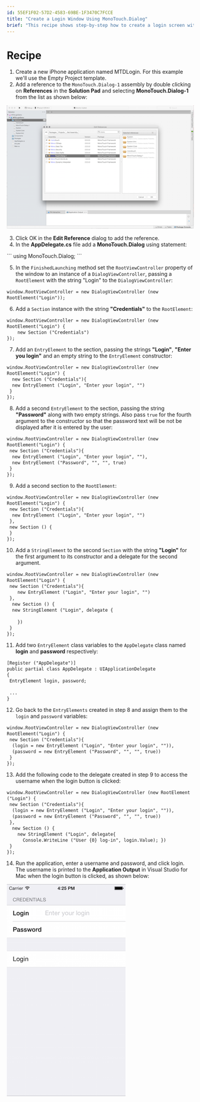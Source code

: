```yaml
---
id: 55EF1F02-57D2-4583-69BE-1F3470C7FCCE
title: "Create a Login Window Using MonoTouch.Dialog"
brief: "This recipe shows step-by-step how to create a login screen with MonoTouch.Dialog."
---
```


<a name="Recipe" class="injected"></a>


# Recipe

<ol>
  <li>Create a new iPhone application named MTDLogin. For this example we'll use the Empty Project template.</li>
  <li>Add a reference to the <code>MonoTouch.Dialog-1</code> assembly by double clicking on <strong>References</strong> in the <strong>Solution Pad</strong> and selecting <strong>MonoTouch.Dialog-1</strong> from the list as shown below:</li>
</ol>

 [ ![](Images/image2.png)](Images/image2.png)


<ol start="3">
  <li>Click OK in the <strong>Edit Reference</strong> dialog to add the reference. </li>  
  <li>In the <strong>AppDelegate.cs</strong> file add a <strong>MonoTouch.Dialog</strong> using statement:</li>
</ol>
```
using MonoTouch.Dialog;
```
<ol start="5">
  <li>In the <code>FinishedLaunching</code> method set the <code>RootViewController</code> property of the window to an instance of a <code>DialogViewController</code>, passing a <code>RootElement</code> with the string "Login" to the <code>DialogViewController</code>:</li>
</ol>

```
window.RootViewController = new DialogViewController (new RootElement("Login"));
```

<ol start="6">
  <li>Add a <code>Section</code> instance with the string <strong>"Credentials"</strong> to the <code>RootElement</code>:</li>
</ol>

```
window.RootViewController = new DialogViewController (new RootElement("Login") {
    new Section ("Credentials")
});
```

<ol start="7">
  <li>Add an <code>EntryElement</code> to the section, passing the strings <strong>"Login"</strong>, <strong>"Enter you login"</strong> and an empty string to the <code>EntryElement</code> constructor:</li>
</ol>

```
window.RootViewController = new DialogViewController (new RootElement("Login") {
  new Section ("Credentials"){
  new EntryElement ("Login", "Enter your login", "")
 }
});
```

<ol start="8">
  <li>Add a second <code>EntryElement</code> to the section, passing the string <strong>"Password"</strong> along with two empty strings. Also pass <code>true</code> for the fourth argument to the constructor so that the password text will be not be displayed after it is entered by the user:</li>
</ol>

```
window.RootViewController = new DialogViewController (new RootElement("Login") {
 new Section ("Credentials"){
  new EntryElement ("Login", "Enter your login", ""),
  new EntryElement ("Password", "", "", true)
 }
});
```
<ol start="9">
  <li>Add a second section to the <code>RootElement</code>:</li>
</ol>

```
window.RootViewController = new DialogViewController (new RootElement("Login") {
 new Section ("Credentials"){
  new EntryElement ("Login", "Enter your login", "")
 },
 new Section () {
 }
});
```

<ol start="10">
  <li>Add a <code>StringElement</code> to the second <code>Section</code> with the string <strong>"Login"</strong> for the first argument to its constructor and a delegate for the second argument.</li>
</ol>

```
window.RootViewController = new DialogViewController (new RootElement("Login") {
 new Section ("Credentials"){
    new EntryElement ("Login", "Enter your login", "")
 },
  new Section () {
  new StringElement ("Login", delegate {

    })
 }
});
```

<ol start="11">
  <li>Add two <code>EntryElement</code> class variables to the <code>AppDelegate</code> class named <strong>login</strong> and <strong>password</strong> respectively:</li>
</ol>

```
[Register ("AppDelegate")]
public partial class AppDelegate : UIApplicationDelegate
{
 EntryElement login, password;

 ...
}
```

<ol start="12">
  <li>Go back to the <code>EntryElements</code> created in step 8 and assign them to the <code>login</code> and <code>password</code> variables:</li>
</ol>

```
window.RootViewController = new DialogViewController (new RootElement("Login") {
 new Section ("Credentials"){
  (login = new EntryElement ("Login", "Enter your login", "")),
  (password = new EntryElement ("Password", "", "", true))
 }
});
```
<ol start="13">
  <li>Add the following code to the delegate created in step 9 to access the username when the login button is clicked:</li>
</ol>

```
window.RootViewController = new DialogViewController (new RootElement ("Login") {
 new Section ("Credentials"){
  (login = new EntryElement ("Login", "Enter your login", "")),
  (password = new EntryElement ("Password", "", "", true))
 },
  new Section () {
    new StringElement ("Login", delegate{
      Console.WriteLine ("User {0} log-in", login.Value); })  
 }
});
```



<ol start="14">
  <li>Run the application, enter a username and password, and click login. The username is printed to the <strong>Application Output</strong> in Visual Studio for Mac when the login button is clicked, as shown below:</li>
</ol>

 [ ![](Images/image3.png)](Images/image3.png)

